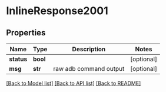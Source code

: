 # InlineResponse2001

## Properties
Name | Type | Description | Notes
------------ | ------------- | ------------- | -------------
**status** | **bool** |  | [optional] 
**msg** | **str** | raw adb command output | [optional] 

[[Back to Model list]](../README.md#documentation-for-models) [[Back to API list]](../README.md#documentation-for-api-endpoints) [[Back to README]](../README.md)


